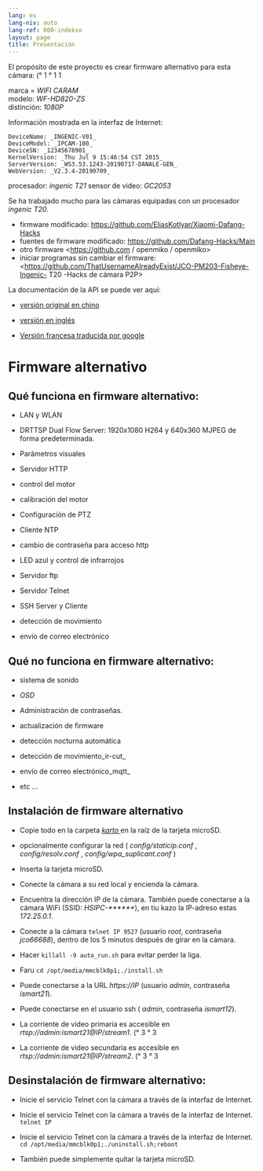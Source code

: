```yaml
---
lang: es
lang-niv: auto
lang-ref: 000-indekso
layout: page
title: Presentación
---
```


El propósito de este proyecto es crear firmware alternativo para esta cámara: (° 1 ° 1 1

marca = _WIFI CARAM_  
modelo: _WF-HD820-ZS_  
distinción: _1080P_

Información mostrada en la interfaz de Internet:
```
DeviceName: _INGENIC-V01_
DeviceModel: _IPCAM-100_
DeviceSN: _12345678901_
KernelVersion: _Thu Jul 9 15:46:54 CST 2015_
ServerVersion: _WS3.53.1243-20190717-DANALE-GEN_
WebVersion: _V2.3.4-20190709_
```

procesador: _ingenic T21_
sensor de video: _GC2053_

Se ha trabajado mucho para las cámaras equipadas con un procesador _ingenic T20_.
* firmware modificado: <https://github.com/EliasKotlyar/Xiaomi-Dafang-Hacks>
* fuentes de firmware modificado: <https://github.com/Dafang-Hacks/Main>
* otro firmware <https://github.com / openmiko / openmiko>
* iniciar programas sin cambiar el firmware: <https://github.com/ThatUsernameAlreadyExist/JCO-PM203-Fisheye-Ingenic- T20 -Hacks de cámara P2P>

La documentación de la API se puede ver aquí:  
* [versión original en chino](../zh/includes.zh/html/)


* [versión en inglés](../en/includes.en/html/)


* [Versión francesa traducida por google](../fr/includes.fr/html/)



# Firmware alternativo

## Qué funciona en firmware alternativo:

* LAN y WLAN


* DRTTSP Dual Flow Server: 1920x1080 H264 y 640x360 MJPEG de forma predeterminada.


* Parámetros visuales


* Servidor HTTP


* control del motor


* calibración del motor


* Configuración de PTZ


* Cliente NTP


* cambio de contraseña para acceso http


* LED azul y control de infrarrojos


* Servidor ftp


* Servidor Telnet


* SSH Server y Cliente


* detección de movimiento


* envío de correo electrónico



## Qué no funciona en firmware alternativo:

* sistema de sonido


* _OSD_


* Administración de contraseñas.


* actualización de firmware


* detección nocturna automática


* detección de movimiento_ir-cut_


* envío de correo electrónico_mqtt_


* etc ...



## Instalación de firmware alternativo

* Copie todo en la carpeta [ _karto_ ](https://github.com/jmichault/ipcam-100/tree/master/karto) en la raíz de la tarjeta microSD.


* opcionalmente configurar la red ( _config/staticip.conf_ , _config/resolv.conf_ , _config/wpa_suplicant.conf_ )


* Inserta la tarjeta microSD.


* Conecte la cámara a su red local y encienda la cámara.


* Encuentra la dirección IP de la cámara. También puede conectarse a la cámara WiFi (SSID: _HSIPC-******_), en tiu kazo la IP-adreso estas _172.25.0.1_.


* Conecte a la cámara `telnet IP 9527` (usuario _root_, contraseña _jco66688_), dentro de los 5 minutos después de girar en la cámara.


* Hacer `killall -9 auto_run.sh` para evitar perder la liga.


* Faru `cd /opt/media/mmcblk0p1;./install.sh`


* Puede conectarse a la URL _https://IP_ (usuario _admin_, contraseña _ismart21_).


* Puede conectarse en el usuario ssh ( _admin_, contraseña _ismart12_).


* La corriente de video primaria es accesible en _rtsp://admin:ismart21@IP/stream1_. (° 3 ° 3


* La corriente de video secundaria es accesible en _rtsp://admin:ismart21@IP/stream2_. (° 3 ° 3



## Desinstalación de firmware alternativo:

* Inicie el servicio Telnet con la cámara a través de la interfaz de Internet.


* Inicie el servicio Telnet con la cámara a través de la interfaz de Internet. `telnet IP` 


* Inicie el servicio Telnet con la cámara a través de la interfaz de Internet. `cd /opt/media/mmcblk0p1;./uninstall.sh;reboot`



* También puede simplemente quitar la tarjeta microSD.


